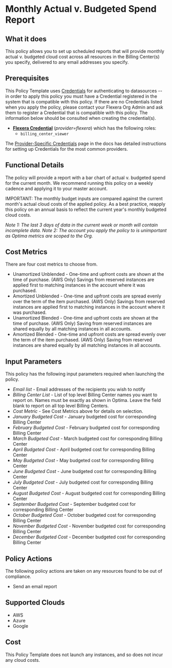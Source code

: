 # Monthly Actual v. Budgeted Spend Report

## What it does

This policy allows you to set up scheduled reports that will provide monthly actual v. budgeted cloud cost across all resources in the Billing Center(s) you specify, delivered to any email addresses you specify.

## Prerequisites
This Policy Template uses [Credentials](https://docs.flexera.com/flexera/EN/Automation/ManagingCredentialsExternal.htm) for authenticating to datasources -- in order to apply this policy you must have a Credential registered in the system that is compatible with this policy. If there are no Credentials listed when you apply the policy, please contact your Flexera Org Admin and ask them to register a Credential that is compatible with this policy. The information below should be consulted when creating the credential(s).

- [**Flexera Credential**](https://docs.flexera.com/flexera/EN/Automation/ProviderCredentials.htm#Flexera) (*provider=flexera*) which has the following roles:
  - `billing_center_viewer`

The [Provider-Specific Credentials](https://docs.flexera.com/flexera/EN/Automation/ProviderCredentials.htm) page in the docs has detailed instructions for setting up Credentials for the most common providers.

## Functional Details

The policy will provide a report with a bar chart of actual v. budgeted spend for the current month. We recommend running this policy on a weekly cadence and applying it to your master account.

IMPORTANT: The monthly budget inputs are compared against the current month's actual cloud costs of the applied policy. As a best practice, reapply this policy on an annual basis to reflect the current year's monthly budgeted cloud costs.

_Note 1: The last 3 days of data in the current week or month will contain incomplete data._
_Note 2: The account you apply the policy to is unimportant as Optima metrics are scoped to the Org._

## Cost Metrics

There are four cost metrics to choose from.

- Unamortized Unblended - One-time and upfront costs are shown at the time of purchase. (AWS Only) Savings from reserved instances are applied first to matching instances in the account where it was purchased.
- Amortized Unblended - One-time and upfront costs are spread evenly over the term of the item purchased. (AWS Only) Savings from reserved instances are applied first to matching instances in the account where it was purchased.
- Unamortized Blended - One-time and upfront costs are shown at the time of purchase. (AWS Only) Saving from reserved instances are shared equally by all matching instances in all accounts.
- Amortized Blended - One-time and upfront costs are spread evenly over the term of the item purchased. (AWS Only) Saving from reserved instances are shared equally by all matching instances in all accounts.

## Input Parameters

This policy has the following input parameters required when launching the policy.

- *Email list* - Email addresses of the recipients you wish to notify
- *Billing Center List* - List of top level Billing Center names you want to report on.  Names must be exactly as shown in Optima. Leave the field blank to report on all top level Billing Centers.
- *Cost Metric* -  See Cost Metrics above for details on selection.
- *January Budgeted Cost* - January budgeted cost for corresponding Billing Center
- *February Budgeted Cost* - February budgeted cost for corresponding Billing Center
- *March Budgeted Cost* - March budgeted cost for corresponding Billing Center
- *April Budgeted Cost* - April budgeted cost for corresponding Billing Center
- *May Budgeted Cost* - May budgeted cost for corresponding Billing Center
- *June Budgeted Cost* - June budgeted cost for corresponding Billing Center
- *July Budgeted Cost* - July budgeted cost for corresponding Billing Center
- *August Budgeted Cost* - August budgeted cost for corresponding Billing Center
- *September Budgeted Cost* - September budgeted cost for corresponding Billing Center
- *October Budgeted Cost* - October budgeted cost for corresponding Billing Center
- *November Budgeted Cost* - November budgeted cost for corresponding Billing Center
- *December Budgeted Cost* - December budgeted cost for corresponding Billing Center

## Policy Actions

The following policy actions are taken on any resources found to be out of compliance.

- Send an email report

## Supported Clouds

- AWS
- Azure
- Google

## Cost

This Policy Template does not launch any instances, and so does not incur any cloud costs.
